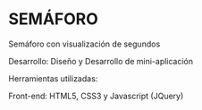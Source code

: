 SEMÁFORO
========

Semáforo con visualización de segundos

Desarrollo: Diseño y Desarrollo de mini-aplicación

Herramientas utilizadas:

Front-end: HTML5, CSS3 y Javascript (JQuery)